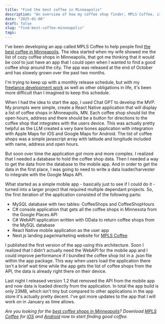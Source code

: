 ```yaml
---
title: "Find the best coffee in Minneapolis"
description: "An overview of how my coffee shop finder, MPLS Coffee, is build. The app that helps you find the best coffee in Minneapolis, MN."
date: "2025-01-06"
draft: false
slug: "find-best-coffee-minneapolis"
tags:
---
```


 <section>
    <p>
        I've been developing an app called MPLS Coffee to help people find <a href="https://mplscoffee.com" target="_blank">the best coffee in Minneapolis</a>. The idea started when my wife showed me the list of cozy coffee shops in Minneapolis, that got me thinking that it would be cool to just have an app that I could open when I wanted to find a good coffee shop around the city. The app was released at the end of October and has slowely grown over the past two months. 
    </p>
    <p>
        I'm trying to keep up with a monthly release schedule, but with my <a href="/services">freelance development work</a> as well as other obligations in life, it's been more difficult than I imagined to keep this schedule. 
    </p>
    <p>
        When I had the idea to start the app, I used Chat GPT to develop the MVP. My prompts were simple, create a React Native application that will display a list of coffee shops in Minneapolis, MN. Each coffee shop should list the open hours, address and there should be a button for directions to the coffee shop that integrates with the users device. This was actually pretty helpful as the LLM created a very bare bones application with integration with Apple Maps for iOS and Google Maps for Android. The list of coffee shops was a simple javascript array with latitude and longitude included with name, address and open hours. 
    </p>
    <p>
        But soon over time the application got more and more complex. I realized that I needed a database to hold the coffee shop data. Then I needed a way to get the data from the database to the mobile app. And in order to get the data in the first place, I was going to need to write a data loader/harvester to integrate with the Google Maps API.
    </p>
    <p>
        What started as a simple mobile app - basically just to see if I could do it - turned into a larger project that required multiple dependant projects. So, the first iteration of the application consisted of the following parts:
        <ul>
            <li>MySQL database with two tables: CoffeeShops and CoffeeShopHours</li>
            <li>C# console application that gets all the coffee shops in Minnesota from the Google Places API</li>
            <li>C# WebAPI application written with OData to return coffee shops from the MySQL database</li>
            <li>React Native mobile application as the user app</li>
            <li>Next.js landing page/marketing website for <a href="https://mplscoffee" target="_blank">MPLS Coffee</a></li>
        </ul>
    </p>
    <p>
        I published the first version of the app using this architecture. Soon I realized that I didn't actually need the WebAPI for the mobile app and I could improve performance if I bundled the coffee shop list in a .json file within the app package. This way when users load the application there isn't a brief wait time while the app gets the list of coffee shops from the API, the data is already right there on their device. 
    </p>
    <p>
        Last night I released version 1.2 that removed the API from the mobile app and now data is loaded directly from the application. In total the app build is only 23MB, which isn't tiny but compared to other applications in the app store it's actually pretty decent. I've got more updates to the app that I will work on in January as time allows. 
    </p>
    <p>
        <i>Are you looking for the <a href="https://mplscoffee.com">best coffee shops in Minneapolis</a>? Download <a href="https://mplscoffee.com">MPLS Coffee</a> for <a href="https://apps.apple.com/us/app/mpls-coffee/id6736864166?platform=iphone">iOS</a> and <a href="https://play.google.com/store/apps/details?id=com.parkasoftware.mplscoffee">Android</a> now to start finding good coffee.</i>
    </p>
</section>
